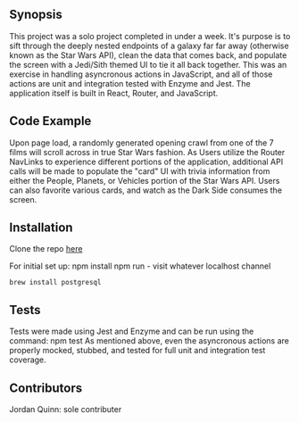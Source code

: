 ## Synopsis

This project was a solo project completed in under a week. It's purpose is to sift through the deeply nested endpoints of a galaxy far far away (otherwise known as the Star Wars API), clean the data that comes back, and populate the screen with a Jedi/Sith themed UI to tie it all back together. This was an exercise in handling asyncronous actions in JavaScript, and all of those actions are unit and integration tested with Enzyme and Jest. The application itself is built in React, Router, and JavaScript. 

## Code Example

Upon page load, a randomly generated opening crawl from one of the 7 films will scroll across in true Star Wars fashion. As Users utilize the Router NavLinks to experience different portions of the application, additional API calls will be made to populate the "card" UI with trivia information from either the People, Planets, or Vehicles portion of the Star Wars API. Users can also favorite various cards, and watch as the Dark Side consumes the screen.

## Installation

Clone the repo [here](https://github.com/JordanPQuinn/swapi-box)

For initial set up:
  npm install
  npm run - visit whatever localhost channel 
  
    brew install postgresql
 
## Tests

Tests were made using Jest and Enzyme and can be run using the command: npm test
As mentioned above, even the asyncronous actions are properly mocked, stubbed, and tested for full unit and integration test coverage.

## Contributors

Jordan Quinn: sole contributer
